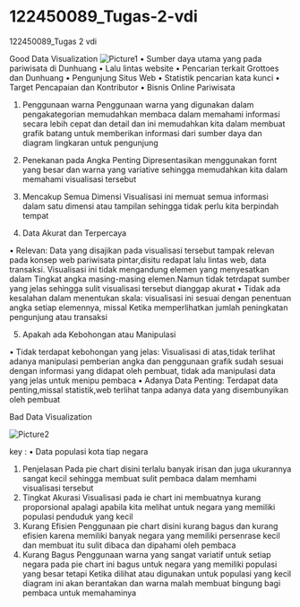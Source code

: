 # 122450089_Tugas-2-vdi
122450089_Tugas 2 vdi


Good Data Visualization
![Picture1](https://github.com/user-attachments/assets/d12fb0df-6012-4e25-8968-295cc1b75371)
•	Sumber daya utama yang pada pariwisata di  Dunhuang
•	Lalu lintas website
•	Pencarian terkait Grottoes dan Dunhuang
•	Pengunjung Situs Web
•	Statistik pencarian kata kunci
•	Target Pencapaian dan Kontributor
•	Bisnis Online Pariwisata

1.	Penggunaan warna
Penggunaan warna yang digunakan dalam pengakategorian memudahkan membaca dalam memahami informasi secara lebih cepat dan detail dan ini memudahkan kita dalam membuat grafik batang untuk memberikan informasi dari sumber daya dan diagram lingkaran untuk pengunjung
2.	Penekanan pada Angka Penting
Dipresentasikan menggunakan fornt yang besar dan warna yang variative sehingga memudahkan kita dalam memahami visualisasi tersebut
3.	Mencakup Semua Dimensi
Visualisasi ini memuat semua informasi dalam satu dimensi atau tampilan sehingga tidak perlu kita berpindah tempat

4.	Data Akurat dan Terpercaya
   
•	Relevan: Data yang disajikan pada visualisasi tersebut tampak relevan pada  konsep web pariwisata pintar,disitu redapat lalu lintas web, data transaksi. Visualisasi ini tidak mengandung elemen yang menyesatkan dalam Tingkat angka masing-masing elemen.Namun tidak tetrdapat sumber yang jelas sehingga sulit visualisasi tersebut dianggap akurat
•	Tidak ada kesalahan dalam menentukan skala: visualisasi ini sesuai dengan penentuan angka setiap elemennya, missal Ketika memperlihatkan jumlah peningkatan pengunjung atau transaksi

5.	Apakah ada Kebohongan atau Manipulasi
   
•	Tidak terdapat kebohongan yang jelas:  Visualisasi di atas,tidak terlihat adanya manipulasi pemberian angka dan penggunaan grafik sudah sesuai dengan informasi yang didapat oleh pembuat, tidak ada manipulasi data yang jelas untuk menipu pembaca
•	Adanya Data Penting: Terdapat data penting,missal statistik,web terlihat tanpa adanya data yang disembunyikan oleh pembuat 




Bad Data Visualization

![Picture2](https://github.com/user-attachments/assets/28fb3f67-eea6-4601-82df-7de2a8b0c2f2)

key : 
•	Data populasi kota tiap negara

1.	Penjelasan
Pada pie chart disini terlalu banyak irisan dan juga ukurannya sangat kecil sehingga membuat sulit pembaca dalam memhami visualisasi tersebut
2.	Tingkat Akurasi
Visualisasi pada ie chart ini membuatnya kurang proporsional apalagi apabila kita melihat untuk negara yang memiliki populasi penduduk yang kecil
3.	Kurang Efisien
Penggunaan pie chart disini kurang bagus dan kurang efisien karena memiliki banyak negara yang memiliki persenrase kecil dan membuat itu sulit dibaca dan dipahami oleh pembaca
4.	Kurang Bagus
Penggunaan warna yang sangat variatif untuk setiap negara pada pie chart ini bagus untuk negara yang memiliki populasi yang besar tetapi Ketika dilihat atau digunakan untuk populasi yang kecil diagram ini akan berantakan dan warna malah membuat bingung bagi pembaca untuk memahaminya



